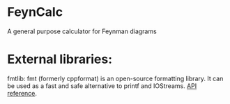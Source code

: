 # FeynCalc
A general purpose calculator for Feynman diagrams

# External libraries:

fmtlib: 
fmt (formerly cppformat) is an open-source formatting library. It can be used as a fast and safe alternative to printf and IOStreams. [API reference](http://fmtlib.net/latest/api.html).
